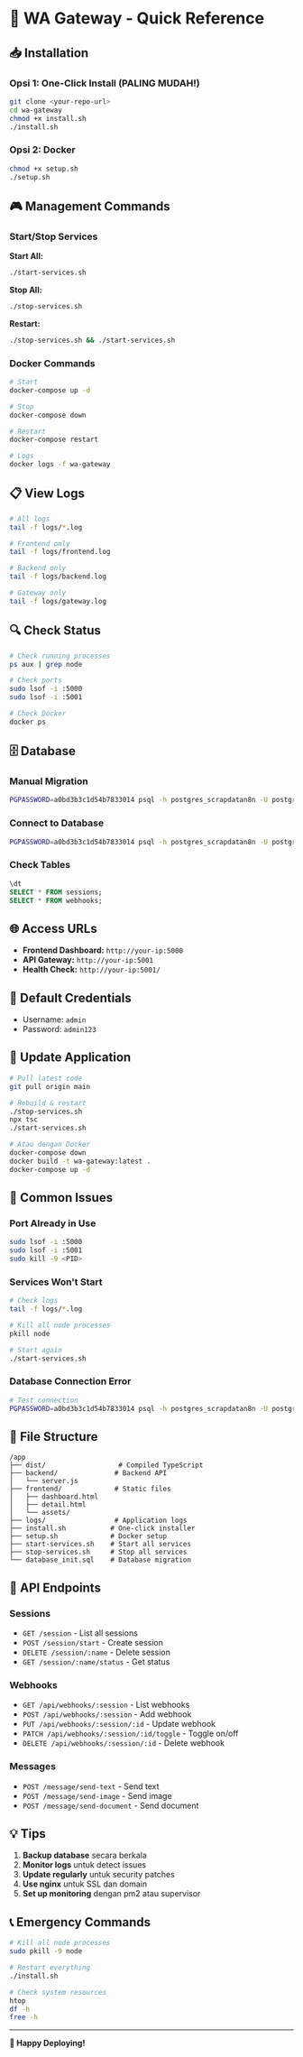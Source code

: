 # 🚀 WA Gateway - Quick Reference

## 📥 Installation

### Opsi 1: One-Click Install (PALING MUDAH!)
```bash
git clone <your-repo-url>
cd wa-gateway
chmod +x install.sh
./install.sh
```

### Opsi 2: Docker
```bash
chmod +x setup.sh
./setup.sh
```

## 🎮 Management Commands

### Start/Stop Services

**Start All:**
```bash
./start-services.sh
```

**Stop All:**
```bash
./stop-services.sh
```

**Restart:**
```bash
./stop-services.sh && ./start-services.sh
```

### Docker Commands
```bash
# Start
docker-compose up -d

# Stop
docker-compose down

# Restart
docker-compose restart

# Logs
docker logs -f wa-gateway
```

## 📋 View Logs

```bash
# All logs
tail -f logs/*.log

# Frontend only
tail -f logs/frontend.log

# Backend only
tail -f logs/backend.log

# Gateway only
tail -f logs/gateway.log
```

## 🔍 Check Status

```bash
# Check running processes
ps aux | grep node

# Check ports
sudo lsof -i :5000
sudo lsof -i :5001

# Check Docker
docker ps
```

## 🗄️ Database

### Manual Migration
```bash
PGPASSWORD=a0bd3b3c1d54b7833014 psql -h postgres_scrapdatan8n -U postgres -d wa_gateaway -f database_init.sql
```

### Connect to Database
```bash
PGPASSWORD=a0bd3b3c1d54b7833014 psql -h postgres_scrapdatan8n -U postgres -d wa_gateaway
```

### Check Tables
```sql
\dt
SELECT * FROM sessions;
SELECT * FROM webhooks;
```

## 🌐 Access URLs

- **Frontend Dashboard:** `http://your-ip:5000`
- **API Gateway:** `http://your-ip:5001`
- **Health Check:** `http://your-ip:5001/`

## 🔐 Default Credentials

- Username: `admin`
- Password: `admin123`

## 🔄 Update Application

```bash
# Pull latest code
git pull origin main

# Rebuild & restart
./stop-services.sh
npx tsc
./start-services.sh

# Atau dengan Docker
docker-compose down
docker build -t wa-gateway:latest .
docker-compose up -d
```

## 🐛 Common Issues

### Port Already in Use
```bash
sudo lsof -i :5000
sudo lsof -i :5001
sudo kill -9 <PID>
```

### Services Won't Start
```bash
# Check logs
tail -f logs/*.log

# Kill all node processes
pkill node

# Start again
./start-services.sh
```

### Database Connection Error
```bash
# Test connection
PGPASSWORD=a0bd3b3c1d54b7833014 psql -h postgres_scrapdatan8n -U postgres -d wa_gateaway -c "SELECT 1"
```

## 📝 File Structure

```
/app
├── dist/                  # Compiled TypeScript
├── backend/              # Backend API
│   └── server.js
├── frontend/             # Static files
│   ├── dashboard.html
│   ├── detail.html
│   └── assets/
├── logs/                 # Application logs
├── install.sh           # One-click installer
├── setup.sh             # Docker setup
├── start-services.sh    # Start all services
├── stop-services.sh     # Stop all services
└── database_init.sql    # Database migration
```

## 🔗 API Endpoints

### Sessions
- `GET /session` - List all sessions
- `POST /session/start` - Create session
- `DELETE /session/:name` - Delete session
- `GET /session/:name/status` - Get status

### Webhooks
- `GET /api/webhooks/:session` - List webhooks
- `POST /api/webhooks/:session` - Add webhook
- `PUT /api/webhooks/:session/:id` - Update webhook
- `PATCH /api/webhooks/:session/:id/toggle` - Toggle on/off
- `DELETE /api/webhooks/:session/:id` - Delete webhook

### Messages
- `POST /message/send-text` - Send text
- `POST /message/send-image` - Send image
- `POST /message/send-document` - Send document

## 💡 Tips

1. **Backup database** secara berkala
2. **Monitor logs** untuk detect issues
3. **Update regularly** untuk security patches
4. **Use nginx** untuk SSL dan domain
5. **Set up monitoring** dengan pm2 atau supervisor

## 📞 Emergency Commands

```bash
# Kill all node processes
sudo pkill -9 node

# Restart everything
./install.sh

# Check system resources
htop
df -h
free -h
```

---

**🎉 Happy Deploying!**
